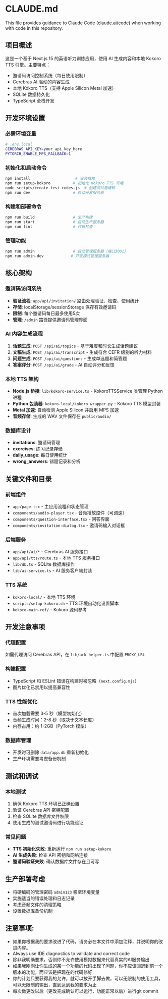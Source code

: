 # CLAUDE.md

This file provides guidance to Claude Code (claude.ai/code) when working with code in this repository.

## 项目概述

这是一个基于 Next.js 15 的英语听力训练应用，使用 AI 生成内容和本地 Kokoro TTS 引擎。主要特点：
- 邀请码访问控制系统（每日使用限制）
- Cerebras AI 驱动的内容生成
- 本地 Kokoro TTS（支持 Apple Silicon Metal 加速）  
- SQLite 数据持久化
- TypeScript 全栈开发

## 开发环境设置

### 必需环境变量
```bash
# .env.local 
CEREBRAS_API_KEY=your_api_key_here
PYTORCH_ENABLE_MPS_FALLBACK=1
```

### 初始化和启动命令
```bash
npm install                    # 安装依赖
npm run setup-kokoro          # 初始化 Kokoro TTS 环境
node scripts/create-test-codes.js  # 创建测试邀请码
npm run dev                   # 启动开发服务器
```

### 构建和部署命令
```bash
npm run build                 # 生产构建
npm run start                 # 启动生产服务器  
npm run lint                  # 代码检查
```

### 管理功能
```bash
npm run admin                 # 启动管理服务器（端口3001）
npm run admin-dev            # 开发模式管理服务器
```

## 核心架构

### 邀请码访问系统
- **验证流程**: `app/api/invitation/` 路由处理验证、检查、使用统计
- **存储**: localStorage/sessionStorage 保存有效邀请码
- **限制**: 每个邀请码每日最多使用5次
- **管理**: `/admin` 路径提供邀请码管理界面

### AI 内容生成流程
1. **话题生成**: `POST /api/ai/topics` - 基于难度和时长生成话题建议
2. **文稿生成**: `POST /api/ai/transcript` - 生成符合 CEFR 级别的听力材料
3. **问题生成**: `POST /api/ai/questions` - 生成单选题和简答题
4. **答案评分**: `POST /api/ai/grade` - AI 自动评分和反馈

### 本地 TTS 架构
- **Node.js 桥接**: `lib/kokoro-service.ts` - KokoroTTSService 类管理 Python 进程
- **Python 包装器**: `kokoro-local/kokoro_wrapper.py` - Kokoro TTS 模型封装
- **Metal 加速**: 自动检测 Apple Silicon 并启用 MPS 加速
- **音频存储**: 生成的 WAV 文件保存在 `public/audio/`

### 数据库设计
- **invitations**: 邀请码管理
- **exercises**: 练习记录存储
- **daily_usage**: 每日使用统计
- **wrong_answers**: 错题记录和分析

## 关键文件和目录

### 前端组件
- `app/page.tsx` - 主应用流程和状态管理
- `components/audio-player.tsx` - 音频播放控件（可调速）
- `components/question-interface.tsx` - 问答界面
- `components/invitation-dialog.tsx` - 邀请码输入对话框

### 后端服务
- `app/api/ai/*` - Cerebras AI 服务接口
- `app/api/tts/route.ts` - 本地 TTS 服务接口
- `lib/db.ts` - SQLite 数据库操作
- `lib/ai-service.ts` - AI 服务客户端封装

### TTS 系统
- `kokoro-local/` - 本地 TTS 环境
- `scripts/setup-kokoro.sh` - TTS 环境自动化设置脚本
- `kokoro-main-ref/` - Kokoro 源码参考

## 开发注意事项

### 代理配置
如需代理访问 Cerebras API，在 `lib/ark-helper.ts` 中配置 `PROXY_URL`

### 构建配置
- TypeScript 和 ESLint 错误在构建时被忽略（`next.config.mjs`）
- 图片优化已禁用以提高兼容性

### TTS 性能优化
- 首次加载需要 3-5 秒（模型初始化）
- 音频生成时间：2-8 秒（取决于文本长度）
- 内存占用：约 1-2GB（PyTorch 模型）

### 数据库管理
- 开发时可删除 `data/app.db` 重新初始化
- 生产环境需要考虑备份机制

## 测试和调试

### 本地测试
1. 确保 Kokoro TTS 环境已正确设置
2. 验证 Cerebras API 密钥配置
3. 检查 SQLite 数据库文件权限
4. 使用生成的测试邀请码进行功能验证

### 常见问题
- **TTS 初始化失败**: 重新运行 `npm run setup-kokoro`
- **AI 生成失败**: 检查 API 密钥和网络连接
- **邀请码验证失败**: 确认数据库文件存在且可写

## 生产部署考虑

- 将硬编码的管理密码 `admin123` 移至环境变量
- 实施适当的错误处理和日志记录
- 考虑音频文件的清理策略
- 设置数据库备份机制

## 注意事项:
- 如果你根据我的要求改进了代码，请务必在本文件中添加注释，并说明你的改进内容。
- Always use IDE diagnostics to validate and correct code
- 除非我明确要求，否则你不允许使用模拟数据来代替真实的AI服务输出
- 如果我刚刚让你生成的某一个功能的代码出现了问题，你不应该回退到前一个版本的功能，而应该是把现在的代码修好
- 你的计划只要获得我的允许，就可以放开手脚去做，可以无限制的使用工具，可以无限制的输出，直到达到我的要求为止
- 每次做更改以后（更改完成确认可以运行，功能正常以后）进行git commit